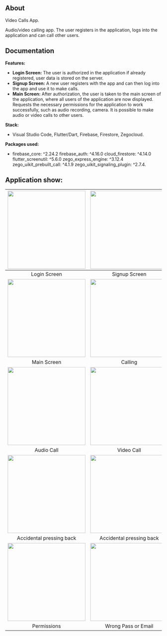 ## About

Video Calls App.

Audio/video calling app. The user registers in the application, logs into the application and can call other users.

## Documentation

**Features:**

- **Login Screen:** The user is authorized in the application if already registered, user data is stored on the server.
- **Signup Screen:** A new user registers with the app and can then log into the app and use it to make calls.
- **Main Screen:** After authorization, the user is taken to the main screen of the application, where all users of the application are now displayed. Requests the necessary permissions for the application to work successfully, such as audio recording, camera. It is possible to make audio or video calls to other users.
  
**Stack:**
- Visual Studio Code, Flutter/Dart, Firebase, Firestore, Zegocloud.

**Packages used:** 
-   firebase_core: ^2.24.2
  firebase_auth: ^4.16.0
  cloud_firestore: ^4.14.0
  flutter_screenutil: ^5.6.0
  zego_express_engine: ^3.12.4
  zego_uikit_prebuilt_call: ^4.1.9
  zego_uikit_signaling_plugin: ^2.7.4.

## Application show:

| <img src="https://github.com/ERumor/video_calls_app/assets/57027295/8d7c10d1-e6e0-47fa-96a0-a3dab6e5bd30" width="250"/> | <img src="https://github.com/ERumor/video_calls_app/assets/57027295/a1b71a86-bdb4-4cd0-b6e4-ef13bbf9b4e3" width="250"/> | <img src="https://github.com/ERumor/video_calls_app/assets/57027295/3f2b4e2a-d347-4a0c-8d76-ada1aad35eb2" width="250"/> |
| :---: | :---: | :---: |
| Login Screen  | Signup Screen  | Successful Signup |
|<img src="https://github.com/ERumor/video_calls_app/assets/57027295/6b038513-dde7-4d82-88f8-2e7e58726eb2" width="250"/> | <img src="https://github.com/ERumor/video_calls_app/assets/57027295/37812da5-c0ed-45b8-9c10-2ed2afa863ea" width="250"/> | <img src="https://github.com/ERumor/video_calls_app/assets/57027295/d1728715-e6aa-4f13-9787-2a17543d1bbe" width="250"/> |
| Main Screen | Calling | Call invitation |
| <img src="https://github.com/ERumor/video_calls_app/assets/57027295/3e2cf1b7-d865-486c-8a69-26f7a4750e60" width="250"/> | <img src="https://github.com/ERumor/video_calls_app/assets/57027295/fc72d419-0847-4ffb-8027-ebce09d99fd8" width="250"/> | <img src="https://github.com/ERumor/video_calls_app/assets/57027295/ee3eadfe-9d30-4481-8003-ca26a6b9ca29" width="250"/> |
| Audio Call | Video Call | Video Call |
|<img src="https://github.com/ERumor/video_calls_app/assets/57027295/08de6a9d-fe64-4d6e-a282-3c3c9dbd27fb" width="250"/> | <img src="https://github.com/ERumor/video_calls_app/assets/57027295/353a6d7c-21c1-4c6d-9771-bed3ea9d0ba9" width="250"/> | <img src="https://github.com/ERumor/video_calls_app/assets/57027295/02b48d53-072b-4636-926c-4d668292a563" width="250"/> |
| Accidental pressing back | Accidental pressing back | Accidental pressing back |
|<img src="https://github.com/ERumor/video_calls_app/assets/57027295/853ecd78-0da6-437d-b980-ee9138618494" width="250"/> | <img src="https://github.com/ERumor/video_calls_app/assets/57027295/bf3df80a-57d7-40d6-bbb6-0ab6b0b66e4e" width="250"/> | <img src="https://github.com/ERumor/video_calls_app/assets/57027295/521442a2-da78-4d1b-843e-01cd5ea0a32f" width="250"/> |
| Permissions | Wrong Pass or Email | Wrong Pass |
